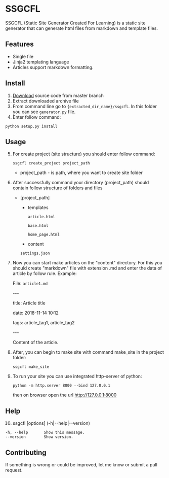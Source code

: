 SSGCFL
======

SSGCFL (Static Site Generator Created For Learning) is a static site generator that can generate html files from markdown and template files.


Features
--------

* Single file
* Jinja2 templating language
* Articles support markdown formatting.

Install
-------

1. [Download](https://github.com/faxriddin/ssgcfl/tarball/master) source code from master branch
2. Extract downloaded archive file 
3. From command line go to `{extracted_dir_name}/ssgcfl`. In this folder you can see `generator.py` file.
4. Enter follow command:

`python setup.py install`

Usage
-----
  
5. For create project (site structure) you should enter follow command:
    
    ``ssgcfl create_project project_path``
    - project_path - is path, where you want to create site folder
6. After successfully command your directory (project_path) should contain follow structure of folders and files
    - \[project_path\]
    
        - templates
            
            `article.html`
            
            `base.html`
            
            `home_page.html`
        - content
        
        `settings.json`
7. Now you can start make articles on the "content" directory. For this you should create "markdown" file with extension .md and enter the data of article by follow rule.
    Example:
    
    File: `article1.md`
    
    \---
    
    title: Article title
    
    date: 2018-11-14 10:12
    
    tags: article_tag1, article_tag2
    
    \---    
    
    Content of the article.  
8. After, you can begin to make site with command make_site in the project folder:
    
    ``ssgcfl make_site``
9. To run your site you can use integrated http-server of python:
    
    ``python -m http.server 8000 --bind 127.0.0.1``
    
    then on browser open the url <http://127.0.0.1:8000> 

Help
----
10.    ssgcfl [options] (-h|--help|--version)
    
    -h, --help       Show this message.
    --version        Show version.


Contributing
------------

If something is wrong or could be improved, let me know or submit a pull request.

